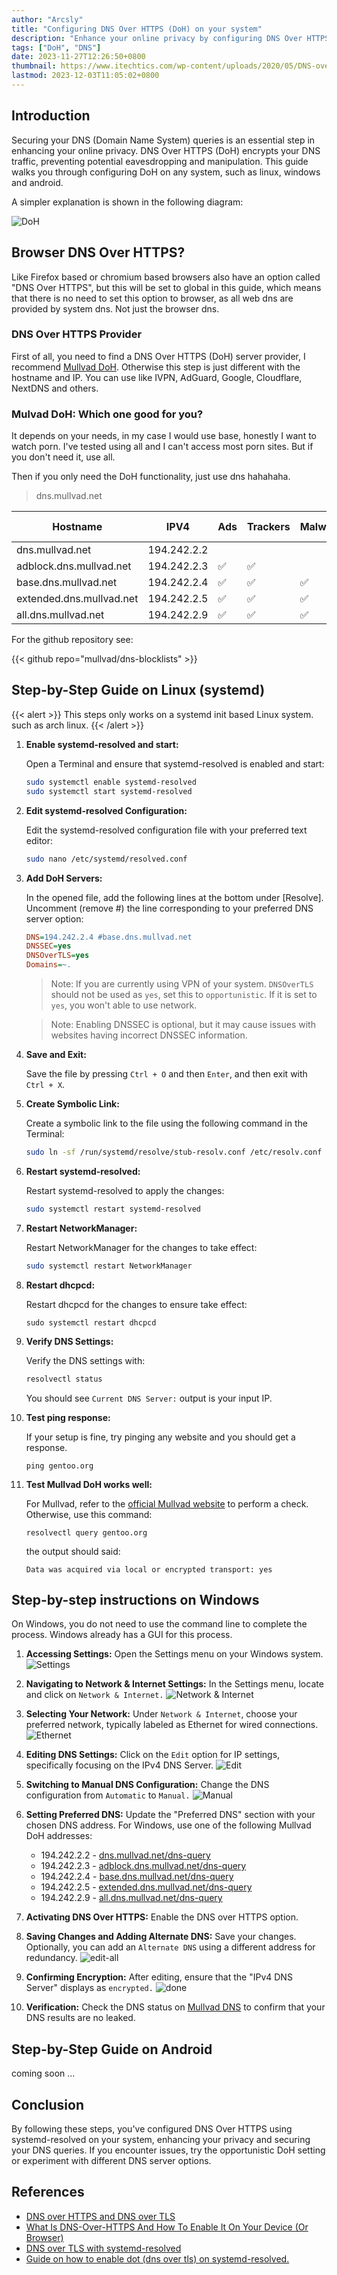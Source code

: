 ```yaml
---
author: "Arcsly"
title: "Configuring DNS Over HTTPS (DoH) on your system"
description: "Enhance your online privacy by configuring DNS Over HTTPS (DoH) on any system. This step-by-step guide ensures encrypted DNS traffic, preventing eavesdropping and manipulation, providing a more secure online experience. Follow these instructions to fortify your DNS queries and enjoy a safer browsing environment."
tags: ["DoH", "DNS"]
date: 2023-11-27T12:26:50+0800
thumbnail: https://www.itechtics.com/wp-content/uploads/2020/05/DNS-over-HTTPS-featured.jpg
lastmod: 2023-12-03T11:05:02+0800
---
```


## Introduction

Securing your DNS (Domain Name System) queries is an essential step in enhancing your online privacy. DNS Over HTTPS (DoH) encrypts your DNS traffic, preventing potential eavesdropping and manipulation. This guide walks you through configuring DoH on any system, such as linux, windows and android.

A simpler explanation is shown in the following diagram:

![DoH](./featured.webp)

## Browser DNS Over HTTPS?

Like Firefox based or chromium based browsers also have an option called "DNS Over HTTPS", but this will be set to global in this guide, which means that there is no need to set this option to browser, as all web dns are provided by system dns. Not just the browser dns.

### DNS Over HTTPS Provider

First of all, you need to find a DNS Over HTTPS (DoH) server provider, I recommend [Mullvad DoH](https://mullvad.net/en/help/dns-over-https-and-dns-over-tls). Otherwise this step is just different with the hostname and IP. You can use like IVPN, AdGuard, Google, Cloudflare, NextDNS and others.

### Mulvad DoH: Which one good for you?

It depends on your needs, in my case I would use base, honestly I want to watch porn. I've tested using all and I can't access most porn sites. But if you don't need it, use all.

Then if you only need the DoH functionality, just use dns hahahaha.
>dns.mullvad.net

| Hostname                 	| IPV4        	| Ads 	| Trackers 	| Malware 	| Adult 	| Gambling 	| Social media 	|
|--------------------------	|-------------	|-----	|----------	|---------	|-------	|----------	|--------------	|
| dns.mullvad.net          	| 194.242.2.2 	|     	|          	|         	|       	|          	|              	|
| adblock.dns.mullvad.net  	| 194.242.2.3 	| ✅   	| ✅        	|         	|       	|          	|              	|
| base.dns.mullvad.net     	| 194.242.2.4 	| ✅   	| ✅        	| ✅       	|       	|          	|              	|
| extended.dns.mullvad.net 	| 194.242.2.5 	| ✅   	| ✅        	| ✅       	|       	|          	| ✅            	|
| all.dns.mullvad.net      	| 194.242.2.9 	| ✅   	| ✅        	| ✅       	| ✅     	| ✅        	| ✅            	|

For the github repository see:

{{< github repo="mullvad/dns-blocklists" >}}

## Step-by-Step Guide on Linux (systemd)

{{< alert >}}
This steps only works on a systemd init based Linux system. such as arch linux.
{{< /alert >}}


1. **Enable systemd-resolved and start:**

   Open a Terminal and ensure that systemd-resolved is enabled and start:
   ```bash
   sudo systemctl enable systemd-resolved
   sudo systemctl start systemd-resolved
   ```

2. **Edit systemd-resolved Configuration:**

   Edit the systemd-resolved configuration file with your preferred text editor:
   ```bash
   sudo nano /etc/systemd/resolved.conf
   ```

4. **Add DoH Servers:**

   In the opened file, add the following lines at the bottom under [Resolve]. Uncomment (remove #) the line corresponding to your preferred DNS server option:
   ```ini
   DNS=194.242.2.4 #base.dns.mullvad.net
   DNSSEC=yes
   DNSOverTLS=yes
   Domains=~.
   ```

   >Note: If you are currently using VPN of your system. `DNSOverTLS` should not be used as `yes`, set this to `opportunistic`. If it is set to  `yes`, you won't  able to use network.

   >Note: Enabling DNSSEC is optional, but it may cause issues with websites having incorrect DNSSEC information.

5. **Save and Exit:**

   Save the file by pressing `Ctrl + O` and then `Enter`, and then exit with `Ctrl + X`.

6. **Create Symbolic Link:**

   Create a symbolic link to the file using the following command in the Terminal:
   ```bash
   sudo ln -sf /run/systemd/resolve/stub-resolv.conf /etc/resolv.conf
   ```

7. **Restart systemd-resolved:**

   Restart systemd-resolved to apply the changes:
   ```bash
   sudo systemctl restart systemd-resolved
   ```

8. **Restart NetworkManager:**

   Restart NetworkManager for the changes to take effect:
   ```bash
   sudo systemctl restart NetworkManager
   ```

9. **Restart dhcpcd:**

    Restart dhcpcd for the changes to ensure take effect:
    ```shell
    sudo systemctl restart dhcpcd
    ```

9. **Verify DNS Settings:**

   Verify the DNS settings with:
   ```bash
   resolvectl status
   ```

   You should see `Current DNS Server:` output is your input IP.

11. **Test ping response:**

    If your setup is fine, try pinging any website and you should get a response.
    ```shell
    ping gentoo.org
    ```

12. **Test Mullvad DoH works well:**

    For Mullvad, refer to the [official Mullvad website](https://mullvad.net/en/check) to perform a check. Otherwise, use this command:
    ```
    resolvectl query gentoo.org
    ```

    the output should said:

    ```shell
    Data was acquired via local or encrypted transport: yes
    ```

## Step-by-step instructions on Windows

On Windows, you do not need to use the command line to complete the process. Windows already has a GUI for this process.

1. **Accessing Settings:** 
Open the Settings menu on your Windows system.
   ![Settings](./win11/Setting%20open.png)

2. **Navigating to Network & Internet Settings:** 
In the Settings menu, locate and click on `Network & Internet.`
     ![Network & Internet](./win11/Setting-network.png)

3. **Selecting Your Network:** 
Under `Network & Internet`, choose your preferred network, typically labeled as Ethernet for wired connections.
     ![Ethernet](./win11/Ethernet.png)

4. **Editing DNS Settings:** 
Click on the `Edit` option for IP settings, specifically focusing on the IPv4 DNS Server.
     ![Edit](./win11/Edit-all.png)

5. **Switching to Manual DNS Configuration:** 
Change the DNS configuration from `Automatic` to `Manual.`
     ![Manual](./win11/Manual.png)

6. **Setting Preferred DNS:** 
Update the "Preferred DNS" section with your chosen DNS address. For Windows, use one of the following Mullvad DoH addresses:
     - 194.242.2.2 - [dns.mullvad.net/dns-query](https://dns.mullvad.net/dns-query)
     - 194.242.2.3 - [adblock.dns.mullvad.net/dns-query](https://adblock.dns.mullvad.net/dns-query)
     - 194.242.2.4 - [base.dns.mullvad.net/dns-query](https://base.dns.mullvad.net/dns-query)
     - 194.242.2.5 - [extended.dns.mullvad.net/dns-query](https://extended.dns.mullvad.net/dns-query)
     - 194.242.2.9 - [all.dns.mullvad.net/dns-query](https://all.dns.mullvad.net/dns-query)

7. **Activating DNS Over HTTPS:** 
Enable the DNS over HTTPS option.

8. **Saving Changes and Adding Alternate DNS:** 
Save your changes. Optionally, you can add an `Alternate DNS` using a different address for redundancy.
     ![edit-all](./win11/example.png)

9. **Confirming Encryption:** 
After editing, ensure that the "IPv4 DNS Server" displays as `encrypted.`
     ![done](./win11/Done.png)

10. **Verification:** 
Check the DNS status on [Mullvad DNS](https://mullvad.net/en/check) to confirm that your DNS results are no leaked.

## Step-by-Step Guide on Android

coming soon ...

## Conclusion

By following these steps, you've configured DNS Over HTTPS using systemd-resolved on your system, enhancing your privacy and securing your DNS queries. If you encounter issues, try the opportunistic DoH setting or experiment with different DNS server options.

## References

- [DNS over HTTPS and DNS over TLS](https://mullvad.net/en/help/dns-over-https-and-dns-over-tls)
- [What Is DNS-Over-HTTPS And How To Enable It On Your Device (Or Browser)](https://www.itechtics.com/dns-over-https/)
- [DNS over TLS with systemd-resolved](https://askubuntu.com/questions/1092498/dns-over-tls-with-systemd-resolved)
- [Guide on how to enable dot (dns over tls) on systemd-resolved.](https://www.reddit.com/r/linux/comments/us0h00/guide_on_how_to_enable_dot_dns_over_tls_on/)